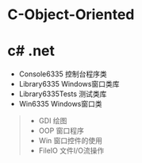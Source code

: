 # C-Object-Oriented
c# .net
======

- Console6335 控制台程序类
- Library6335 Windows窗口类库
- Library6335Tests  测试类库
- Win6335 Windows窗口类
>- GDI  绘图
>- OOP  窗口程序
>- Win  窗口控件的使用
> - FileIO  文件I/O流操作
